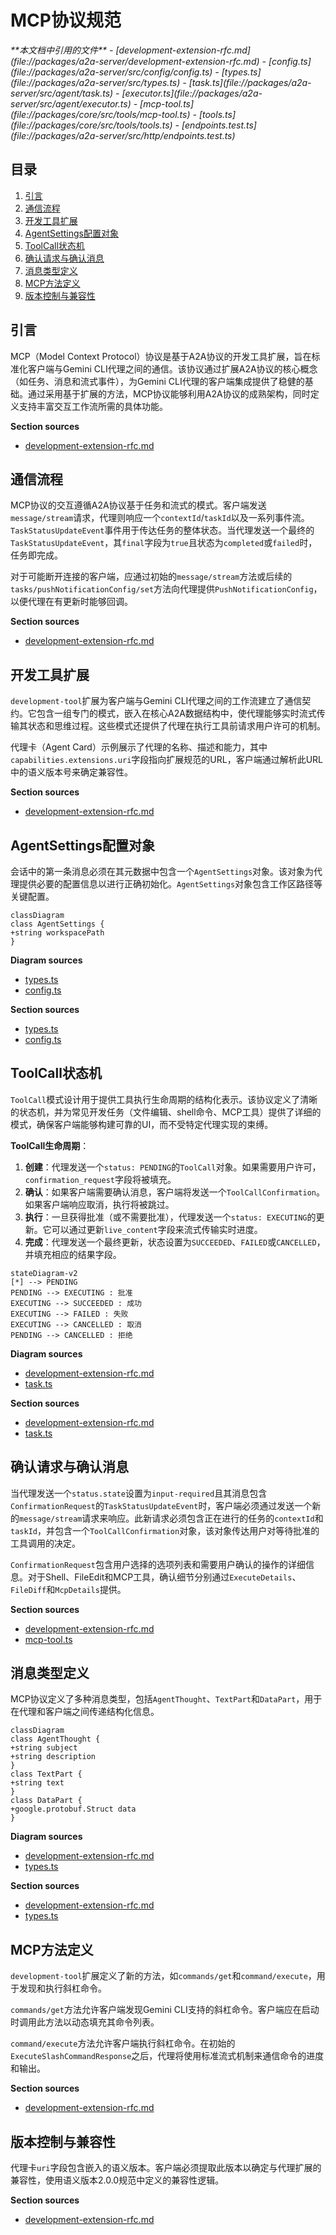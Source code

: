 # MCP协议规范

<cite>
**本文档中引用的文件**  
- [development-extension-rfc.md](file://packages/a2a-server/development-extension-rfc.md)
- [config.ts](file://packages/a2a-server/src/config/config.ts)
- [types.ts](file://packages/a2a-server/src/types.ts)
- [task.ts](file://packages/a2a-server/src/agent/task.ts)
- [executor.ts](file://packages/a2a-server/src/agent/executor.ts)
- [mcp-tool.ts](file://packages/core/src/tools/mcp-tool.ts)
- [tools.ts](file://packages/core/src/tools/tools.ts)
- [endpoints.test.ts](file://packages/a2a-server/src/http/endpoints.test.ts)
</cite>

## 目录
1. [引言](#引言)
2. [通信流程](#通信流程)
3. [开发工具扩展](#开发工具扩展)
4. [AgentSettings配置对象](#agentsettings配置对象)
5. [ToolCall状态机](#toolcall状态机)
6. [确认请求与确认消息](#确认请求与确认消息)
7. [消息类型定义](#消息类型定义)
8. [MCP方法定义](#mcp方法定义)
9. [版本控制与兼容性](#版本控制与兼容性)

## 引言

MCP（Model Context Protocol）协议是基于A2A协议的开发工具扩展，旨在标准化客户端与Gemini CLI代理之间的通信。该协议通过扩展A2A协议的核心概念（如任务、消息和流式事件），为Gemini CLI代理的客户端集成提供了稳健的基础。通过采用基于扩展的方法，MCP协议能够利用A2A协议的成熟架构，同时定义支持丰富交互工作流所需的具体功能。

**Section sources**
- [development-extension-rfc.md](file://packages/a2a-server/development-extension-rfc.md#L1-L50)

## 通信流程

MCP协议的交互遵循A2A协议基于任务和流式的模式。客户端发送`message/stream`请求，代理则响应一个`contextId`/`taskId`以及一系列事件流。`TaskStatusUpdateEvent`事件用于传达任务的整体状态。当代理发送一个最终的`TaskStatusUpdateEvent`，其`final`字段为`true`且状态为`completed`或`failed`时，任务即完成。

对于可能断开连接的客户端，应通过初始的`message/stream`方法或后续的`tasks/pushNotificationConfig/set`方法向代理提供`PushNotificationConfig`，以便代理在有更新时能够回调。

**Section sources**
- [development-extension-rfc.md](file://packages/a2a-server/development-extension-rfc.md#L51-L70)

## 开发工具扩展

`development-tool`扩展为客户端与Gemini CLI代理之间的工作流建立了通信契约。它包含一组专门的模式，嵌入在核心A2A数据结构中，使代理能够实时流式传输其状态和思维过程。这些模式还提供了代理在执行工具前请求用户许可的机制。

代理卡（Agent Card）示例展示了代理的名称、描述和能力，其中`capabilities.extensions.uri`字段指向扩展规范的URL，客户端通过解析此URL中的语义版本号来确定兼容性。

**Section sources**
- [development-extension-rfc.md](file://packages/a2a-server/development-extension-rfc.md#L71-L100)

## AgentSettings配置对象

会话中的第一条消息必须在其元数据中包含一个`AgentSettings`对象。该对象为代理提供必要的配置信息以进行正确初始化。`AgentSettings`对象包含工作区路径等关键配置。

```mermaid
classDiagram
class AgentSettings {
+string workspacePath
}
```

**Diagram sources**
- [types.ts](file://packages/a2a-server/src/types.ts#L40-L43)
- [config.ts](file://packages/a2a-server/src/config/config.ts#L150-L155)

**Section sources**
- [types.ts](file://packages/a2a-server/src/types.ts#L40-L43)
- [config.ts](file://packages/a2a-server/src/config/config.ts#L150-L155)

## ToolCall状态机

`ToolCall`模式设计用于提供工具执行生命周期的结构化表示。该协议定义了清晰的状态机，并为常见开发任务（文件编辑、shell命令、MCP工具）提供了详细的模式，确保客户端能够构建可靠的UI，而不受特定代理实现的束缚。

**ToolCall生命周期**：
1. **创建**：代理发送一个`status: PENDING`的`ToolCall`对象。如果需要用户许可，`confirmation_request`字段将被填充。
2. **确认**：如果客户端需要确认消息，客户端将发送一个`ToolCallConfirmation`。如果客户端响应取消，执行将被跳过。
3. **执行**：一旦获得批准（或不需要批准），代理发送一个`status: EXECUTING`的更新。它可以通过更新`live_content`字段来流式传输实时进度。
4. **完成**：代理发送一个最终更新，状态设置为`SUCCEEDED`、`FAILED`或`CANCELLED`，并填充相应的结果字段。

```mermaid
stateDiagram-v2
[*] --> PENDING
PENDING --> EXECUTING : 批准
EXECUTING --> SUCCEEDED : 成功
EXECUTING --> FAILED : 失败
EXECUTING --> CANCELLED : 取消
PENDING --> CANCELLED : 拒绝
```

**Diagram sources**
- [development-extension-rfc.md](file://packages/a2a-server/development-extension-rfc.md#L150-L200)
- [task.ts](file://packages/a2a-server/src/agent/task.ts#L500-L600)

**Section sources**
- [development-extension-rfc.md](file://packages/a2a-server/development-extension-rfc.md#L150-L200)
- [task.ts](file://packages/a2a-server/src/agent/task.ts#L500-L600)

## 确认请求与确认消息

当代理发送一个`status.state`设置为`input-required`且其消息包含`ConfirmationRequest`的`TaskStatusUpdateEvent`时，客户端必须通过发送一个新的`message/stream`请求来响应。此新请求必须包含正在进行的任务的`contextId`和`taskId`，并包含一个`ToolCallConfirmation`对象，该对象传达用户对等待批准的工具调用的决定。

`ConfirmationRequest`包含用户选择的选项列表和需要用户确认的操作的详细信息。对于Shell、FileEdit和MCP工具，确认细节分别通过`ExecuteDetails`、`FileDiff`和`McpDetails`提供。

**Section sources**
- [development-extension-rfc.md](file://packages/a2a-server/development-extension-rfc.md#L244-L284)
- [mcp-tool.ts](file://packages/core/src/tools/mcp-tool.ts#L50-L100)

## 消息类型定义

MCP协议定义了多种消息类型，包括`AgentThought`、`TextPart`和`DataPart`，用于在代理和客户端之间传递结构化信息。

```mermaid
classDiagram
class AgentThought {
+string subject
+string description
}
class TextPart {
+string text
}
class DataPart {
+google.protobuf.Struct data
}
```

**Diagram sources**
- [development-extension-rfc.md](file://packages/a2a-server/development-extension-rfc.md#L285-L300)
- [types.ts](file://packages/a2a-server/src/types.ts#L60-L65)

**Section sources**
- [development-extension-rfc.md](file://packages/a2a-server/development-extension-rfc.md#L285-L300)
- [types.ts](file://packages/a2a-server/src/types.ts#L60-L65)

## MCP方法定义

`development-tool`扩展定义了新的方法，如`commands/get`和`command/execute`，用于发现和执行斜杠命令。

`commands/get`方法允许客户端发现Gemini CLI支持的斜杠命令。客户端应在启动时调用此方法以动态填充其命令列表。

`command/execute`方法允许客户端执行斜杠命令。在初始的`ExecuteSlashCommandResponse`之后，代理将使用标准流式机制来通信命令的进度和输出。

**Section sources**
- [development-extension-rfc.md](file://packages/a2a-server/development-extension-rfc.md#L301-L350)

## 版本控制与兼容性

代理卡`uri`字段包含嵌入的语义版本。客户端必须提取此版本以确定与代理扩展的兼容性，使用语义版本2.0.0规范中定义的兼容性逻辑。

**Section sources**
- [development-extension-rfc.md](file://packages/a2a-server/development-extension-rfc.md#L101-L110)
